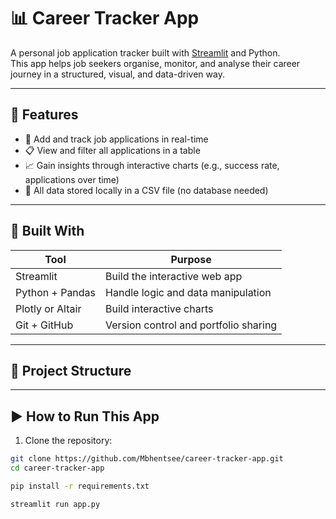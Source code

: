 # 📊 Career Tracker App

A personal job application tracker built with [Streamlit](https://streamlit.io) and Python.  
This app helps job seekers organise, monitor, and analyse their career journey in a structured, visual, and data-driven way.

---

## 🚀 Features

- 📝 Add and track job applications in real-time  
- 📋 View and filter all applications in a table  
- 📈 Gain insights through interactive charts (e.g., success rate, applications over time)  
- 💾 All data stored locally in a CSV file (no database needed)

---

## 🔧 Built With

| Tool | Purpose |
|------|---------|
| Streamlit | Build the interactive web app |
| Python + Pandas | Handle logic and data manipulation |
| Plotly or Altair | Build interactive charts |
| Git + GitHub | Version control and portfolio sharing |

---

## 📁 Project Structure



---

## ▶️ How to Run This App

1. Clone the repository:
```bash
git clone https://github.com/Mbhentsee/career-tracker-app.git
cd career-tracker-app

pip install -r requirements.txt

streamlit run app.py
